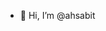 - 👋 Hi, I’m @ahsabit
<!--- 👀 I’m interested in logic as a whole. I love most domains of knowledge that involve abstraction.
- 🌱 I’m currently learning Next.j 
- 💞️ I’m looking to collaborate on new projects using Laravel, React.js and TypeScript
- 📫 Connect with me at [LinkedIn](https://www.linkedin.com/in/a-h-sabit/) --->
  
<!-- ![Stats](https://github-stats-x9cj.vercel.app/api?username=ahsabit&show_icons=true&count_private=true&theme=tokyonight)
![Top Languages](https://github-stats-x9cj.vercel.app/api/top-langs/?username=ahsabit&show_icons=true&count_private=true&theme=tokyonight)
--->
<!---
ahsabit/ahsabit is a ✨ special ✨ repository because its `README.md` (this file) appears on your GitHub profile.
You can click the Preview link to take a look at your changes.
--->
